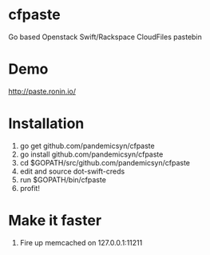 cfpaste
=======

Go based Openstack Swift/Rackspace CloudFiles pastebin

Demo
====

http://paste.ronin.io/


Installation
============

1. go get github.com/pandemicsyn/cfpaste
2. go install github.com/pandemicsyn/cfpaste
3. cd $GOPATH/src/github.com/pandemicsyn/cfpaste
5. edit and source dot-swift-creds
6. run $GOPATH/bin/cfpaste
7. profit!

Make it faster
==============

1. Fire up memcached on 127.0.0.1:11211